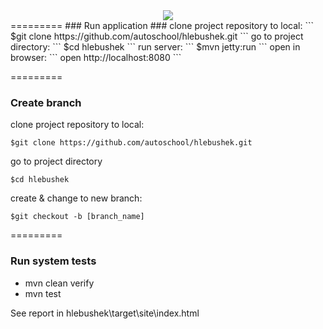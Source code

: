 <div align="center">
    <img src='https://pp.vk.me/c623216/v623216453/16f39/ixNbpHR_jPw.jpg'>
</div>
=========
### Run application ###
clone project repository to local:
```
$git clone https://github.com/autoschool/hlebushek.git
```
go to project directory:
```
$cd hlebushek
```
run server:
```
$mvn jetty:run
```
open in browser:
```
open http://localhost:8080
```

=========
### Create branch ###
clone project repository to local:
```
$git clone https://github.com/autoschool/hlebushek.git
```
go to project directory
```
$cd hlebushek
```
create & change to new branch:
```
$git checkout -b [branch_name]
```

=========
### Run system tests
  *  mvn clean verify
  *  mvn test
  
  See report in hlebushek\target\site\index.html